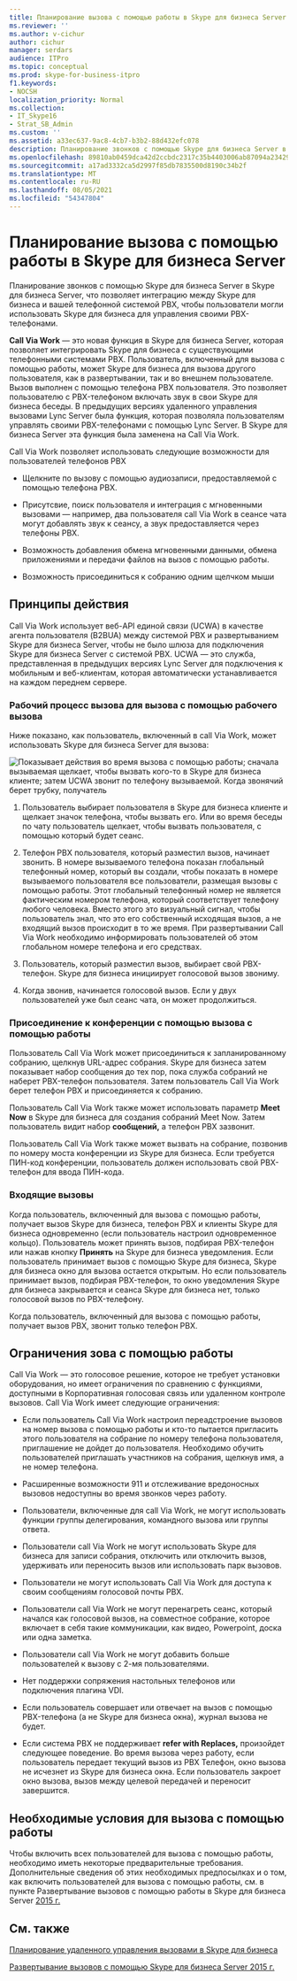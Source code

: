 ```yaml
---
title: Планирование вызова с помощью работы в Skype для бизнеса Server
ms.reviewer: ''
ms.author: v-cichur
author: cichur
manager: serdars
audience: ITPro
ms.topic: conceptual
ms.prod: skype-for-business-itpro
f1.keywords:
- NOCSH
localization_priority: Normal
ms.collection:
- IT_Skype16
- Strat_SB_Admin
ms.custom: ''
ms.assetid: a33ec637-9ac8-4cb7-b3b2-88d432efc078
description: Планирование звонков с помощью Skype для бизнеса Server в Skype для бизнеса Server, что позволяет интеграцию между Skype для бизнеса и вашей телефонной системой PBX, чтобы пользователи могли использовать Skype для бизнеса для управления своими PBX-телефонами.
ms.openlocfilehash: 89810ab0459dca42d2ccbdc2317c35b4403006ab87094a2342941e986a81cc7a
ms.sourcegitcommit: a17ad3332ca5d2997f85db7835500d8190c34b2f
ms.translationtype: MT
ms.contentlocale: ru-RU
ms.lasthandoff: 08/05/2021
ms.locfileid: "54347804"
---
```

# <a name="plan-for-call-via-work-in-skype-for-business-server"></a>Планирование вызова с помощью работы в Skype для бизнеса Server
 
Планирование звонков с помощью Skype для бизнеса Server в Skype для бизнеса Server, что позволяет интеграцию между Skype для бизнеса и вашей телефонной системой PBX, чтобы пользователи могли использовать Skype для бизнеса для управления своими PBX-телефонами.
  
 **Call Via Work** — это новая функция в Skype для бизнеса Server, которая позволяет интегрировать Skype для бизнеса с существующими телефонными системами PBX. Пользователь, включенный для вызова с помощью работы, может Skype для бизнеса для вызова другого пользователя, как в развертывании, так и во внешнем пользователе. Вызов выполнен с помощью телефона PBX пользователя. Это позволяет пользователю с PBX-телефоном включать звук в свои Skype для бизнеса беседы. В предыдущих версиях удаленного управления вызовами Lync Server была функция, которая позволяла пользователям управлять своими PBX-телефонами с помощью Lync Server. В Skype для бизнеса Server эта функция была заменена на Call Via Work.
  
Call Via Work позволяет использовать следующие возможности для пользователей телефонов PBX
  
- Щелкните по вызову с помощью аудиозаписи, предоставляемой с помощью телефона PBX.
    
- Присутсвие, поиск пользователя и интеграция с мгновенными вызовами — например, два пользователя call Via Work в сеансе чата могут добавлять звук к сеансу, а звук предоставляется через телефоны PBX.
    
- Возможность добавления обмена мгновенными данными, обмена приложениями и передачи файлов на вызов с помощью работы.
    
- Возможность присоединиться к собранию одним щелчком мыши
    
## <a name="how-it-works"></a>Принципы действия

Call Via Work использует веб-API единой связи (UCWA) в качестве агента пользователя (B2BUA) между системой PBX и развертыванием Skype для бизнеса Server, чтобы не было шлюза для подключения Skype для бизнеса Server с системой PBX. UCWA — это служба, представленная в предыдущих версиях Lync Server для подключения к мобильным и веб-клиентам, которая автоматически устанавливается на каждом переднем сервере.
  
### <a name="call-workflow-for-a-call-via-work-call"></a>Рабочий процесс вызова для вызова с помощью рабочего вызова

Ниже показано, как пользователь, включенный в call Via Work, может использовать Skype для бизнеса Server для вызова:
  
![Показывает действия во время вызова с помощью работы; сначала вызываемая щелкает, чтобы вызвать кого-то в Skype для бизнеса клиенте; затем UCWA звонит по телефону вызываемой. Когда звонячий берет трубку, получатель](../../media/050e88ed-e18e-40c0-84d5-b17fe40c305a.jpg)
  
1. Пользователь выбирает пользователя в Skype для бизнеса клиенте и щелкает значок телефона, чтобы вызвать его. Или во время беседы по чату пользователь щелкает, чтобы вызвать пользователя, с помощью который будет сеанс.
    
2. Телефон PBX пользователя, который разместил вызов, начинает звонить. В номере вызываемого телефона показан глобальный телефонный номер, который вы создали, чтобы показать в номере вызываемого пользователя все пользователи, размещая вызовы с помощью работы. Этот глобальный телефонный номер не является фактическим номером телефона, который соответствует телефону любого человека. Вместо этого это визуальный сигнал, чтобы пользователь знал, что это его собственный исходящая вызов, а не входящий вызов происходит в то же время. При развертывании Call Via Work необходимо информировать пользователей об этом глобальном номере телефона и его средствах.
    
3. Пользователь, который разместил вызов, выбирает свой PBX-телефон. Skype для бизнеса инициирует голосовой вызов звониму. 
    
4. Когда звонив, начинается голосовой вызов. Если у двух пользователей уже был сеанс чата, он может продолжиться.
    
### <a name="joining-a-conference-with-call-via-work"></a>Присоединение к конференции с помощью вызова с помощью работы

Пользователь Call Via Work может присоединиться к запланированному собранию, щелкнув URL-адрес собрания. Skype для бизнеса затем показывает набор  сообщения до тех пор, пока служба собраний не наберет PBX-телефон пользователя. Затем пользователь Call Via Work берет телефон PBX и присоединяется к собранию.
  
Пользователь Call Via Work также может использовать параметр **Meet Now** в Skype для бизнеса для создания собраний Meet Now. Затем пользователь видит набор **сообщений,** а телефон PBX зазвонит.
  
Пользователь Call Via Work также может вызвать на собрание, позвонив по номеру моста конференции из Skype для бизнеса. Если требуется ПИН-код конференции, пользователь должен использовать свой PBX-телефон для ввода ПИН-кода.
  
### <a name="incoming-calls"></a>Входящие вызовы

Когда пользователь, включенный для вызова с помощью работы, получает вызов Skype для бизнеса, телефон PBX и клиенты Skype для бизнеса одновременно (если пользователь настроил одновременное кольцо). Пользователь может принять вызов, подбирая PBX-телефон или нажав кнопку **Принять** на Skype для бизнеса уведомления. Если пользователь принимает вызов с помощью Skype для бизнеса, Skype для бизнеса окно для вызова остается открытым. Но если пользователь принимает вызов, подбирая PBX-телефон, то окно уведомления Skype для бизнеса закрывается и сеанса Skype для бизнеса нет, только голосовой вызов по PBX-телефону.
  
Когда пользователь, включенный для вызова с помощью работы, получает вызов PBX, звонит только телефон PBX.
  
## <a name="limitations-of-call-via-work"></a>Ограничения зова с помощью работы

Call Via Work — это голосовое решение, которое не требует установки оборудования, но имеет ограничения по сравнению с функциями, доступными в Корпоративная голосовая связь или удаленном контроле вызовов. Call Via Work имеет следующие ограничения:
  
- Если пользователь Call Via Work настроил переадстроение вызовов на номер вызова с помощью работы и кто-то пытается пригласить этого пользователя на собрание по номеру телефона пользователя, приглашение не дойдет до пользователя. Необходимо обучить пользователей приглашать участников на собрания, щелкнув имя, а не номер телефона. 
    
- Расширенные возможности 911 и отслеживание вредоносных вызовов недоступны во время звонков через работу.
    
- Пользователи, включенные для call Via Work, не могут использовать функции группы делегирования, командного вызова или группы ответа.
    
- Пользователи call Via Work не могут использовать Skype для бизнеса для записи собрания, отключить или отключить вызов, удерживать или переносить вызов или использовать парк вызовов.
    
- Пользователи не могут использовать Call Via Work для доступа к своим сообщениям голосовой почты PBX.
    
- Пользователи call Via Work не могут перенагреть сеанс, который начался как голосовой вызов, на совместное собрание, которое включает в себя такие коммуникации, как видео, Powerpoint, доска или одна заметка.
    
- Пользователи call Via Work не могут добавить больше пользователей к вызову с 2-мя пользователями.
    
- Нет поддержки сопряжения настольных телефонов или подключения плагина VDI.
    
- Если пользователь совершает или отвечает на вызов с помощью PBX-телефона (а не Skype для бизнеса окна), журнал вызова не будет.
    
- Если система PBX не поддерживает **refer with Replaces,** произойдет следующее поведение. Во время вызова через работу, если пользователь передает текущий вызов из PBX Телефон, окно вызова не исчезнет из Skype для бизнеса окна. Если пользователь закроет окно вызова, вызов между целевой передачей и переносит завершится. 
    
## <a name="prerequisites-for-call-via-work"></a>Необходимые условия для вызова с помощью работы

Чтобы включить всех пользователей для вызова с помощью работы, необходимо иметь некоторые предварительные требования. Дополнительные сведения об этих необходимых предпосылках и о том, как включить пользователей для вызова с помощью работы, см. в пункте Развертывание вызовов с помощью работы в Skype для бизнеса Server [2015 г.](../../deploy/deploy-call-via-work.md) 
  
## <a name="see-also"></a>См. также

[Планирование удаленного управления вызовами в Skype для бизнеса](remote-call-control.md)
  
[Развертывание вызовов с помощью Skype для бизнеса Server 2015 г.](../../deploy/deploy-call-via-work.md)

